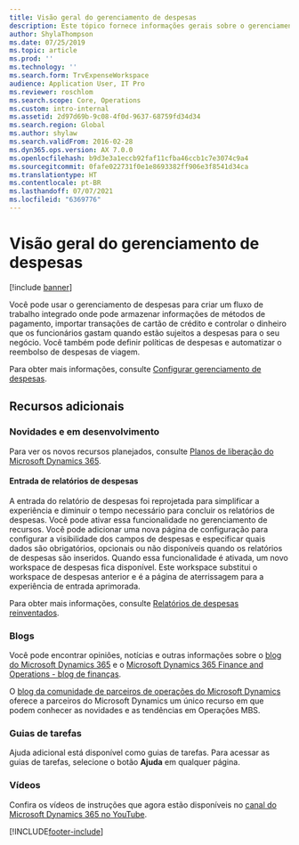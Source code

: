 ```yaml
---
title: Visão geral do gerenciamento de despesas
description: Este tópico fornece informações gerais sobre o gerenciamento de despesas e links para recursos adicionais. Você pode usar o gerenciamento de despesas para criar um fluxo de trabalho integrado onde pode armazenar informações de métodos de pagamento, importar transações de cartão de crédito e controlar o dinheiro que os funcionários gastam quando estão sujeitos a despesas para o seu negócio.
author: ShylaThompson
ms.date: 07/25/2019
ms.topic: article
ms.prod: ''
ms.technology: ''
ms.search.form: TrvExpenseWorkspace
audience: Application User, IT Pro
ms.reviewer: roschlom
ms.search.scope: Core, Operations
ms.custom: intro-internal
ms.assetid: 2d97d69b-9c08-4f0d-9637-68759fd34d34
ms.search.region: Global
ms.author: shylaw
ms.search.validFrom: 2016-02-28
ms.dyn365.ops.version: AX 7.0.0
ms.openlocfilehash: b9d3e3a1eccb92faf11cfba46ccb1c7e3074c9a4
ms.sourcegitcommit: 0fafe022731f0e1e8693382ff906e3f8541d34ca
ms.translationtype: HT
ms.contentlocale: pt-BR
ms.lasthandoff: 07/07/2021
ms.locfileid: "6369776"
---
```

# <a name="expense-management-overview"></a>Visão geral do gerenciamento de despesas

[!include [banner](../includes/banner.md)]

Você pode usar o gerenciamento de despesas para criar um fluxo de trabalho integrado onde pode armazenar informações de métodos de pagamento, importar transações de cartão de crédito e controlar o dinheiro que os funcionários gastam quando estão sujeitos a despesas para o seu negócio. Você também pode definir políticas de despesas e automatizar o reembolso de despesas de viagem.

Para obter mais informações, consulte [Configurar gerenciamento de despesas](plan-expense-management.md).

## <a name="additional-resources"></a>Recursos adicionais

### <a name="whats-new-and-in-development"></a>Novidades e em desenvolvimento

Para ver os novos recursos planejados, consulte [Planos de liberação do Microsoft Dynamics 365](/dynamics365/release-plans/).

#### <a name="expense-report-entry"></a>Entrada de relatórios de despesas

A entrada do relatório de despesas foi reprojetada para simplificar a experiência e diminuir o tempo necessário para concluir os relatórios de despesas. Você pode ativar essa funcionalidade no gerenciamento de recursos. Você pode adicionar uma nova página de configuração para configurar a visibilidade dos campos de despesas e especificar quais dados são obrigatórios, opcionais ou não disponíveis quando os relatórios de despesas são inseridos. Quando essa funcionalidade é ativada, um novo workspace de despesas fica disponível. Este workspace substitui o workspace de despesas anterior e é a página de aterrissagem para a experiência de entrada aprimorada.

Para obter mais informações, consulte [Relatórios de despesas reinventados](ExpenseWorkspaceNew.md).

### <a name="blogs"></a>Blogs

Você pode encontrar opiniões, notícias e outras informações sobre o [blog do Microsoft Dynamics 365](https://community.dynamics.com/b/msftdynamicsblog?c=Enterprise) e o [Microsoft Dynamics 365 Finance and Operations - blog de finanças](https://community.dynamics.com/365/financeandoperations/b/financials).

O [blog da comunidade de parceiros de operações do Microsoft Dynamics](https://community.dynamics.com/partner/b/operationspartnercommunityblog) oferece a parceiros do Microsoft Dynamics um único recurso em que podem conhecer as novidades e as tendências em Operações MBS.

### <a name="task-guides"></a>Guias de tarefas

Ajuda adicional está disponível como guias de tarefas. Para acessar as guias de tarefas, selecione o botão **Ajuda** em qualquer página.

### <a name="videos"></a>Vídeos

Confira os vídeos de instruções que agora estão disponíveis no [canal do Microsoft Dynamics 365 no YouTube](https://www.youtube.com/channel/UCJGCg4rB3QSs8y_1FquelBQ).


[!INCLUDE[footer-include](../includes/footer-banner.md)]